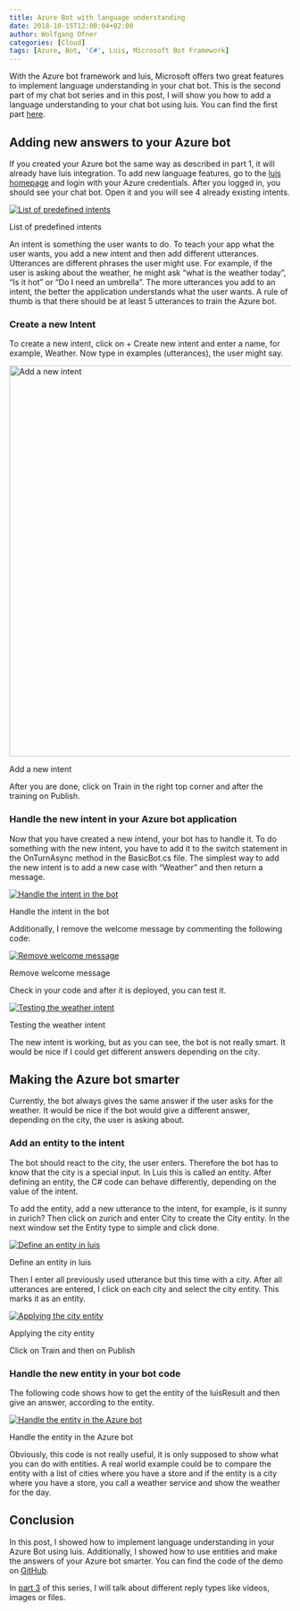 ```yaml
---
title: Azure Bot with language understanding
date: 2018-10-15T12:00:04+02:00
author: Wolfgang Ofner
categories: [Cloud]
tags: [Azure, Bot, 'C#', Luis, Microsoft Bot Framework]
---
```

With the Azure bot framework and luis, Microsoft offers two great features to implement language understanding in your chat bot. This is the second part of my chat bot series and in this post, I will show you how to add a language understanding to your chat bot using luis. You can find the first part <a href="/bot-application-azure/" target="_blank" rel="noopener">here</a>.

## Adding new answers to your Azure bot

If you created your Azure bot the same way as described in part 1, it will already have luis integration. To add new language features, go to the <a href="https://eu.luis.ai/home" target="_blank" rel="noopener">luis homepage</a> and login with your Azure credentials. After you logged in, you should see your chat bot. Open it and you will see 4 already existing intents.

<div class="col-12 col-sm-10 aligncenter">
  <a href="/assets/img/posts/2018/10/List-of-predefined-intents.jpg"><img loading="lazy" src="/assets/img/posts/2018/10/List-of-predefined-intents.jpg" alt="List of predefined intents" /></a>
  
  <p>
    List of predefined intents
  </p>
</div>

An intent is something the user wants to do. To teach your app what the user wants, you add a new intent and then add different utterances. Utterances are different phrases the user might use. For example, if the user is asking about the weather, he might ask &#8220;what is the weather today&#8221;, &#8220;Is it hot&#8221; or &#8220;Do I need an umbrella&#8221;. The more utterances you add to an intent, the better the application understands what the user wants. A rule of thumb is that there should be at least 5 utterances to train the Azure bot.

### Create a new Intent

To create a new intent, click on + Create new intent and enter a name, for example, Weather. Now type in examples (utterances), the user might say.

<div class="col-12 col-sm-10 aligncenter">
  <a href="/assets/img/posts/2018/10/Add-a-new-intent.jpg"><img loading="lazy" src="/assets/img/posts/2018/10/Add-a-new-intent.jpg" alt="Add a new intent" width="609" height="700"  /></a>
  
  <p>
    Add a new intent
  </p>
</div>

After you are done, click on Train in the right top corner and after the training on Publish.

### Handle the new intent in your Azure bot application

Now that you have created a new intend, your bot has to handle it. To do something with the new intent, you have to add it to the switch statement in the OnTurnAsync method in the BasicBot.cs file. The simplest way to add the new intent is to add a new case with &#8220;Weather&#8221; and then return a message.

<div class="col-12 col-sm-10 aligncenter">
  <a href="/assets/img/posts/2018/10/Handle-the-intent-in-the-bot.jpg"><img loading="lazy" src="/assets/img/posts/2018/10/Handle-the-intent-in-the-bot.jpg" alt="Handle the intent in the bot" /></a>
  
  <p>
    Handle the intent in the bot
  </p>
</div>

Additionally, I remove the welcome message by commenting the following code:

<div class="col-12 col-sm-10 aligncenter">
  <a href="/assets/img/posts/2018/10/Remove-welcome-message.jpg"><img loading="lazy" src="/assets/img/posts/2018/10/Remove-welcome-message.jpg" alt="Remove welcome message" /></a>
  
  <p>
    Remove welcome message
  </p>
</div>

Check in your code and after it is deployed, you can test it.

<div class="col-12 col-sm-10 aligncenter">
  <a href="/assets/img/posts/2018/10/Testing-the-weather-intent.jpg"><img loading="lazy" src="/assets/img/posts/2018/10/Testing-the-weather-intent.jpg" alt="Testing the weather intent" /></a>
  
  <p>
    Testing the weather intent
  </p>
</div>

The new intent is working, but as you can see, the bot is not really smart. It would be nice if I could get different answers depending on the city.

## Making the Azure bot smarter

Currently, the bot always gives the same answer if the user asks for the weather. It would be nice if the bot would give a different answer, depending on the city, the user is asking about.

### Add an entity to the intent

The bot should react to the city, the user enters. Therefore the bot has to know that the city is a special input. In Luis this is called an entity. After defining an entity, the C# code can behave differently, depending on the value of the intent.

To add the entity, add a new utterance to the intent, for example, is it sunny in zurich? Then click on zurich and enter City to create the City entity. In the next window set the Entity type to simple and click done.

<div class="col-12 col-sm-10 aligncenter">
  <a href="/assets/img/posts/2018/10/Define-an-entity-in-luis.jpg"><img loading="lazy" src="/assets/img/posts/2018/10/Define-an-entity-in-luis.jpg" alt="Define an entity in luis" /></a>
  
  <p>
    Define an entity in luis
  </p>
</div>

Then I enter all previously used utterance but this time with a city. After all utterances are entered, I click on each city and select the city entity. This marks it as an entity.

<div class="col-12 col-sm-10 aligncenter">
  <a href="/assets/img/posts/2018/10/Applying-the-city-entity.jpg"><img loading="lazy" src="/assets/img/posts/2018/10/Applying-the-city-entity.jpg" alt="Applying the city entity" /></a>
  
  <p>
    Applying the city entity
  </p>
</div>

Click on Train and then on Publish

### Handle the new entity in your bot code

The following code shows how to get the entity of the luisResult and then give an answer, according to the entity.

<div class="col-12 col-sm-10 aligncenter">
  <a href="/assets/img/posts/2018/10/Handle-the-entity-in-the-bot.jpg"><img loading="lazy" src="/assets/img/posts/2018/10/Handle-the-entity-in-the-bot.jpg" alt="Handle the entity in the Azure bot" /></a>
  
  <p>
    Handle the entity in the Azure bot
  </p>
</div>

Obviously, this code is not really useful, it is only supposed to show what you can do with entities. A real world example could be to compare the entity with a list of cities where you have a store and if the entity is a city where you have a store, you call a weather service and show the weather for the day.

## Conclusion

In this post, I showed how to implement language understanding in your Azure Bot using luis. Additionally, I showed how to use entities and make the answers of your Azure bot smarter. You can find the code of the demo on <a href="https://github.com/WolfgangOfner/Azure-ChatBot" target="_blank" rel="noopener">GitHub</a>.

In <a href="/extending-answers-chat-bot/" target="_blank" rel="noopener">part 3</a> of this series, I will talk about different reply types like videos, images or files.